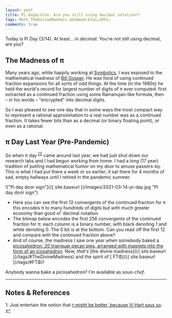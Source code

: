 ```yaml
---
layout: post
title: Pi Day&colon; Are you still using decimal notation?!
tags: Math TheDivineMadness &Gammad;&Tau;&Phi;
comments: true
---
```


Today is Pi Day (3/14).  At least&hellip; _in decimal_.  You're not still using decimal,
are you?  

## The Madness of &pi;  

Many years ago, while happily working at [Symbolics](https://en.wikipedia.org/wiki/Symbolics), 
I was exposed to the mathematical madness of 
[Bill Gosper](https://en.wikipedia.org/wiki/Bill_Gosper).  He was fond of using continued
fraction expansions for all sorts of odd things.  At the time (in the 1980s) he held the
world's record for largest number of digits of &pi; ever computed: first extracted as a
continued fraction using some Ramanujan-like formula, then &ndash; in his words &ndash;
"encrypted" into decimal digits.  

So I was pleased to see one day that in some ways the most compact way to represent a
rational approximation to a real number was as a continued fraction.  It takes fewer bits
than as a decimal (or binary floating point), or even as a rational.  

## &pi; Day Last Year (Pre-Pandemic)  

So when &pi; day <sup id="fn1a">[[1]](#fn1)</sup> came around last year, we had just shut
down our research labs and I had begun working from home.  I had a long (17 year)
tradition of putting mathematical humor on my door to amuse passers-by.  This is what I
had put there a week or so earlier; it sat there for 4 months of sad, empty hallways until
I retired in the pandemic summer.  

!["Pi day door sign"]({{ site.baseurl }}/images/2021-03-14-pi-day.jpg "Pi day door sign")

- Here you can see the first 12 convergents of the continued fraction for &pi; this encodes &pi; to many hundreds of digits but with much greater economy than good ol' decimal notation.  
- The bitmap below encodes the first 256 convergents of the continued fraction for &pi;: each column is a binary number, with black denoting 1 and white denoting 0.  The 0 bit is at the bottom.  Can you read off the first 12 and compare with the continued fraction above?  
- And of course, the madness I saw one year when somebody baked a [picosahedron: 20 trianguar pecan pies, arranged with magnets into the form of an icosahedron](https://diyways.com/crazy-as-it-sounds-you-can-make-a-20-sided-pecan-pie/).  Now, _that's_ [the divine madness]({{ site.baseurl }}/tags/#TheDivineMadness) and the spirit of [ &Gammad;&Tau;&Phi;]({{ site.baseurl }}/tags/#&Gammad;&Tau;&Phi;)!  

Anybody wanna bake a picosahedron?  I'm available as _sous-chef_.  

---

## Notes &amp; References  

<!--
<sup id="fn1a">[[1]](#fn1)</sup>
<a id="fn1">1</a>: [↩](#fn1a)  
-->

<a id="fn1">1</a>: Just entertain the notion that [&tau; might be better, because Vi Hart says so](http://vihart.com/tau-day-2018-suspend-your-disbelief/). [↩](#fn1a)  
